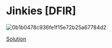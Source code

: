 # Jinkies [DFIR]
![0b1b0478c936fe1f15e72b25a67784d2](https://github.com/warlocksmurf/HTB-writeups/assets/121353711/769d31b2-1e0d-45a9-99c6-fcb7f6e25645)

[Solution](HTB-writeups/jinkies-sherlock/jinkies.md)
